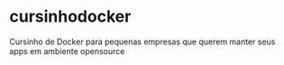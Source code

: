 # cursinhodocker
Cursinho de Docker para pequenas empresas que querem manter seus apps em ambiente opensource 
